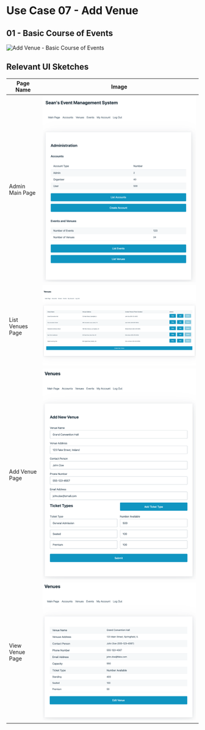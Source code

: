 # Use Case 07 - Add Venue

## 01 - Basic Course of Events

![Add Venue - Basic Course of Events](/02-analysis/usecases/images/07-add-venue-basic.png)


## Relevant UI Sketches
| Page Name | Image |
|----|------|
| Admin Main Page | ![Admin Main Page](/01-requirements-solution/uisketches/01-main-admin.png) |
| List Venues Page | ![List Venues Page](/01-requirements-solution/uisketches/09-list-venues.png) |
| Add Venue Page | ![Add Venue Page](/01-requirements-solution/uisketches/11-add-venue.png) |
| View Venue Page | ![View Venue Page](/01-requirements-solution/uisketches/10-view-venue.png) |

